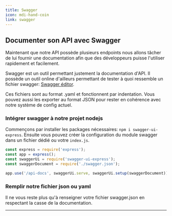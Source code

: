 ```yaml
---
title: Swagger
icon: mdi-hand-coin
link: swagger
---
```


<div id='swagger'></div>

## Documenter son API avec Swagger

Maintenant que notre API possède plusieurs endpoints nous allons tâcher de lui fournir une documentation afin que des développeurs puisse l'utiliser rapidement et facilement.

Swagger est un outil permettant justement la documentation d'API. Il possède un outil online d'ailleurs permettant de tester à quoi ressemble un fichier swagger: [Swagger éditor](https://editor.swagger.io/).

Ces fichiers sont au format .yaml et fonctionnent par indentation. Vous pouvez aussi les exporter au format JSON pour rester en cohérence avec notre système de config actuel.

### Intégrer swagger à notre projet nodejs

Commençons par installer les packages nécessaires: `npm i swagger-ui-express`.
Ensuite vous pouvez créer la configuration du module swagger dans un fichier dédié ou votre `index.js`.

```javascript
const express = require('express');
const app = express();
const swaggerUi = require('swagger-ui-express');
const swaggerDocument = require('./swagger.json');

app.use('/api-docs', swaggerUi.serve, swaggerUi.setup(swaggerDocument));
```

### Remplir notre fichier json ou yaml

Il ne vous reste plus qu'à renseigner votre fichier swagger.json en respectant la casse de la documentation.

---
</div>
